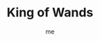 ---
# basics
title     		 : "King of Wands"
token					 : 'wands-14'
card_type			 : '' # major, minor, court
layout				 : "tarot-card"
author    		 : 'me'
one_liner 		 : "Creativity, ingenuity, achievement, direction"
alt_names			 : ['Knight of Wands', 'Father of Feathers']
images				 : ['assets/images/tarot/rws/rw-wands-14.jpg']
keywords			 : ['creativity', 'ingenuity', 'achievement', 'direction']
url						 : 'tarot/cards/wands-14'
aliases				 : ['wands-king']

# password: 'foolish journey'
dropbox				 : 'https://www.dropbox.com/sh/a08sm2jqlyqtvpz/AAANxe8BiskeN0sv9mKVuoQDa?dl=0'

personality    : "The King of Wands can represent anyone who wants to oversee or take control of (King) a situation (Wands), especially in academic, romantic, and professional areas of life. The King may also represent the tendency to be more authoritative than cooperative or the need to control the actions of others."

meaning_light  : "Putting old things together in new and exciting ways. Coming up with unexpected solutions. Using your experience to solve puzzles and problems. Doing what you set out to do. Directing the efforts of others."
meaning_shadow : "Using your creativity to get out of honest work. Investing great energy in avoiding responsibility. Boasting about achievements without putting your expertise to practical use. Lording it over others."

# more detail
correspondence_element 			: "Fire"
correspondence_affirmation 	: "I use my authority and experience to get things done faster."
correspondence_story 				: "Surrounded by indecision, the Main Character takes control and gives orders."

advice_relationships 	 : "When it comes to your own relationships, you’re in the driver’s seat. What do you want? Are you getting it? If not, why not? While relationships are a two-way street, you ultimately decide whether or not you will continue to be involved. It could be time to lay down the law."

advice_work 					 : "Someone in authority needs to be calling the shots. There is a need for input from an experienced worker who has been empowered to cut through red tape and make things happen. If you’re that person, step up. If you’re not that person, step aside."

advice_spirituality 	 : "Who’s in control? We like to think we hold the reins of our lives, but all too often, the Universe reminds us that we are a very small cog in a very large machine. Consider today the role you play in larger plans, and make yourself available to be a means for accomplishing great things."

advice_personal_growth : "In order to achieve your goals, you must control what you can: your habits, your choices, your schedule. Without being rigid, you can put a structure in place that takes the craziness out of the most hectic days. That foundation will help you maintain the calmness of a King, even when the castle walls are falling down around you."

advice_fortune_telling : "This card represents an older man with a commanding, charismatic personality, likely born between November 13th and December 12th, who prefers to give directions and have them followed."

questions	: ['Many are eager for power and authority, but few are prepared to accept the consequences of absolute power. Are you?', 'How confident a leader are you?', 'How is confidence projected and what is it useful for?', 'How can you offer my expertise in ways that inspire others to follow you?', 'In your situation, who is trying to appear impervious to attack, like the salamander? Why?']

# referenced in the symbols.toml data file
symbols	  : ['king', 'wands', 'lion', 'salamander']

# metadata
suppress_topnav : true
related_cards 	: []

---